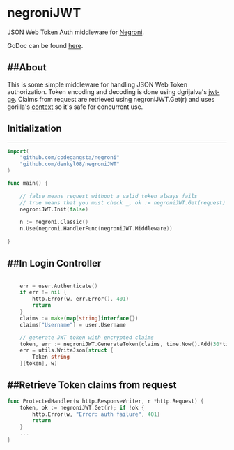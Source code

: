 negroniJWT
===========
JSON Web Token Auth middleware for [Negroni](https://github.com/codegangsta/negroni).

GoDoc can be found [here](https://godoc.org/github.com/denkyl08/negroniJWT).

##About
------------

This is some simple middleware for handling JSON Web Token authorization. Token encoding and decoding is done using dgrijalva's [jwt-go](https://github.com/dgrijalva/jwt-go). Claims from request are retrieved using negroniJWT.Get(r) and uses gorilla's [context](https://github.com/gorilla/context) so it's safe for concurrent use.


## Initialization
---------------------
```go
import(
    "github.com/codegangsta/negroni"
    "github.com/denkyl08/negroniJWT"
)

func main() {
    
    // false means request without a valid token always fails
    // true means that you must check _, ok := negroniJWT.Get(request)
    negroniJWT.Init(false)
    
    n := negroni.Classic()
    n.Use(negroni.HandlerFunc(negroniJWT.Middleware))
    
}
```

##In Login Controller
---------------------
```go
    
    err = user.Authenticate()
    if err != nil {
        http.Error(w, err.Error(), 401)
        return
    }
    claims := make(map[string]interface{})
    claims["Username"] = user.Username

    // generate JWT token with encrypted claims
    token, err := negroniJWT.GenerateToken(claims, time.Now().Add(30*time.Minute))
    err = utils.WriteJson(struct {
        Token string
    }{token}, w)
```

##Retrieve Token claims from request
---------------------
```go
func ProtectedHandler(w http.ResponseWriter, r *http.Request) {
    token, ok := negroniJWT.Get(r); if !ok {
        http.Error(w, "Error: auth failure", 401)
        return
    }
    ...
}
```